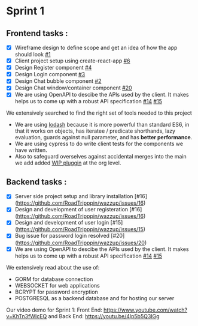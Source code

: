 # Sprint 1

## Frontend tasks :
- [x] Wireframe design to define scope and get an idea of how the app should look [#1](https://github.com/RoadTripppin/wazzup-client/issues/1)
- [x] Client project setup using create-react-app [#6](https://github.com/RoadTripppin/wazzup-client/issues/6)
- [x] Design Register component [#4](https://github.com/RoadTripppin/wazzup-client/issues/4)
- [x] Design Login component [#3](https://github.com/RoadTripppin/wazzup-client/issues/3)
- [x] Design Chat bubble component [#2](https://github.com/RoadTripppin/wazzup-client/issues/2)
- [x] Design Chat window/container component [#20](https://github.com/RoadTripppin/wazzup-client/issues/20)
- [x] We are using OpenAPI to descibe the APIs used by the client. It makes helps us to come up with a robust API specification [#14](https://github.com/RoadTripppin/wazzup-client/issues/14) [#15](https://github.com/RoadTripppin/wazzup-client/pull/15)

We extensively searched to find the right set of tools needed to this project 
- We are using [lodash](https://lodash.com/) because it is more powerful than standard ES6, in that it works on objects, has iteratee / predicate shorthands, lazy evaluation, guards against null parameter, and has **better performance**. 
- We are using cypress to do write client tests for the components we have written.
- Also to safeguard overselves against accidental merges into the main we add added [WIP pluggin](https://github.com/apps/wip) at the org level. 


## Backend tasks :
- [x] Server side project setup and library installation [#16] (https://github.com/RoadTripppin/wazzup/issues/16)
- [x] Design and development of user registeration [#16] (https://github.com/RoadTripppin/wazzup/issues/16)
- [x] Design and development of user login [#15] (https://github.com/RoadTripppin/wazzup/issues/15)
- [x] Bug issue for password login resolved [#20] (https://github.com/RoadTripppin/wazzup/issues/20)
- [x] We are using OpenAPI to descibe the APIs used by the client. It makes helps us to come up with a robust API specification [#14](https://github.com/RoadTripppin/wazzup-client/issues/14) [#15](https://github.com/RoadTripppin/wazzup-client/pull/15)

We extensively read about the use of:
- GORM for database connection
- WEBSOCKET for web applications
- BCRYPT for password encryption
- POSTGRESQL as a backend database and for hosting our server

Our video demo for Sprint 1: Front End: https://www.youtube.com/watch?v=KhTn3fWIcEQ and Back End: https://youtu.be/4lp5b5Q3IGg
